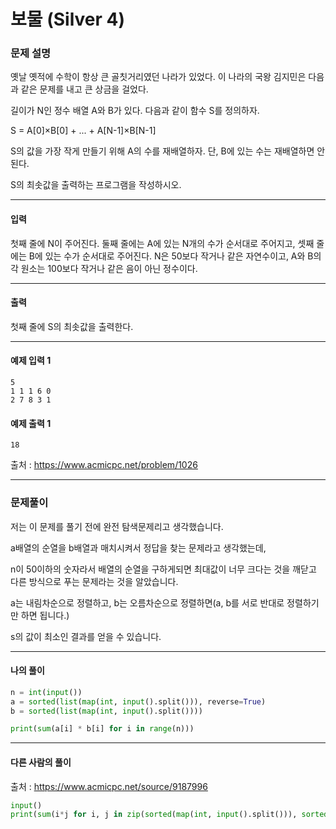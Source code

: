 # 보물 (Silver 4)

### 문제 설명

옛날 옛적에 수학이 항상 큰 골칫거리였던 나라가 있었다. 이 나라의 국왕 김지민은 다음과 같은 문제를 내고 큰 상금을 걸었다.

길이가 N인 정수 배열 A와 B가 있다. 다음과 같이 함수 S를 정의하자.

S = A\[0]×B\[0] + ... + A\[N-1]×B\[N-1]

S의 값을 가장 작게 만들기 위해 A의 수를 재배열하자. 단, B에 있는 수는 재배열하면 안 된다.

S의 최솟값을 출력하는 프로그램을 작성하시오.

---

#### 입력

첫째 줄에 N이 주어진다. 둘째 줄에는 A에 있는 N개의 수가 순서대로 주어지고, 셋째 줄에는 B에 있는 수가 순서대로 주어진다. N은 50보다 작거나 같은 자연수이고, A와 B의 각 원소는 100보다 작거나 같은 음이 아닌 정수이다.

---

#### 출력

첫째 줄에 S의 최솟값을 출력한다.

---

#### 예제 입력 1

~~~
5
1 1 1 6 0
2 7 8 3 1
~~~

#### 예제 출력 1

~~~
18
~~~

출처 : https://www.acmicpc.net/problem/1026

---

### 문제풀이

저는 이 문제를 풀기 전에 완전 탐색문제리고 생각했습니다.

a배열의 순열을 b배열과 매치시켜서 정답을 찾는 문제라고 생각했는데,

n이 50이하의 숫자라서 배열의 순열을 구하게되면 최대값이 너무 크다는 것을 깨닫고 다른 방식으로 푸는 문제라는 것을 알았습니다.

a는 내림차순으로 정렬하고, b는 오름차순으로 정렬하면(a, b를 서로 반대로 정렬하기만 하면 됩니다.)

s의 값이 최소인 결과를 얻을 수 있습니다.

---

#### 나의 풀이

~~~python
n = int(input())
a = sorted(list(map(int, input().split())), reverse=True)
b = sorted(list(map(int, input().split())))

print(sum(a[i] * b[i] for i in range(n)))
~~~

---

#### 다른 사람의 풀이

출처 : https://www.acmicpc.net/source/9187996

~~~python
input()
print(sum(i*j for i, j in zip(sorted(map(int, input().split())), sorted(map(int, input().split()), reverse = True))))
~~~
